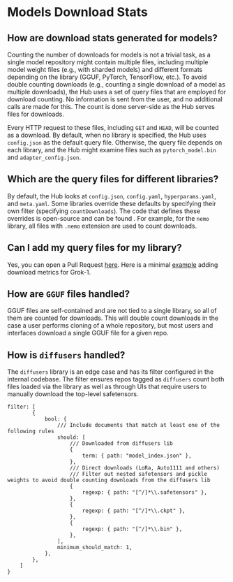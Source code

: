 # Models Download Stats

## How are download stats generated for models?

Counting the number of downloads for models is not a trivial task, as a single model repository might contain multiple files, including multiple model weight files (e.g., with sharded models) and different formats depending on the library (GGUF, PyTorch, TensorFlow, etc.). To avoid double counting downloads (e.g., counting a single download of a model as multiple downloads), the Hub uses a set of query files that are employed for download counting. No information is sent from the user, and no additional calls are made for this. The count is done server-side as the Hub serves files for downloads.

Every HTTP request to these files, including `GET` and `HEAD`, will be counted as a download. By default, when no library is specified, the Hub uses `config.json` as the default query file. Otherwise, the query file depends on each library, and the Hub might examine files such as `pytorch_model.bin` and `adapter_config.json`. 

## Which are the query files for different libraries?

By default, the Hub looks at `config.json`, `config.yaml`, `hyperparams.yaml`, and `meta.yaml`. Some libraries override these defaults by specifying their own filter (specifying `countDownloads`). The code that defines these overrides is open-source and can be found . For example, for the `nemo` library, all files with `.nemo` extension are used to count downloads.

## Can I add my query files for my library? 

Yes, you can open a Pull Request [here](https://github.com/huggingface/huggingface.js/blob/main/packages/tasks/src/model-libraries.ts). Here is a minimal [example](https://github.com/huggingface/huggingface.js/pull/561/files) adding download metrics for Grok-1.

## How are `GGUF` files handled?

GGUF files are self-contained and are not tied to a single library, so all of them are counted for downloads. This will double count downloads in the case a user performs cloning of a whole repository, but most users and interfaces download a single GGUF file for a given repo.

## How is `diffusers` handled?

The `diffusers` library is an edge case and has its filter configured in the internal codebase. The filter ensures repos tagged as `diffusers` count both files loaded via the library as well as through UIs that require users to manually download the top-level safetensors.

```
filter: [
		{
			bool: {
				/// Include documents that match at least one of the following rules
				should: [
					/// Downloaded from diffusers lib
					{
						term: { path: "model_index.json" },
					},
					/// Direct downloads (LoRa, Auto1111 and others)
					/// Filter out nested safetensors and pickle weights to avoid double counting downloads from the diffusers lib
					{
						regexp: { path: "[^/]*\\.safetensors" },
					},
					{
						regexp: { path: "[^/]*\\.ckpt" },
					},
					{
						regexp: { path: "[^/]*\\.bin" },
					},
				],
				minimum_should_match: 1,
			},
		},
	]
}
```
